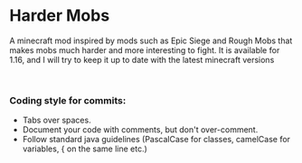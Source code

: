 # Harder Mobs

A minecraft mod inspired by mods such as Epic Siege and Rough Mobs that makes mobs much harder and more interesting to fight. It is available for 1.16, and I will try to keep it up to date with the latest minecraft versions

<br>

### Coding style for commits:
* Tabs over spaces.
* Document your code with comments, but don't over-comment.
* Follow standard java guidelines (PascalCase for classes, camelCase for variables, { on the same line etc.)